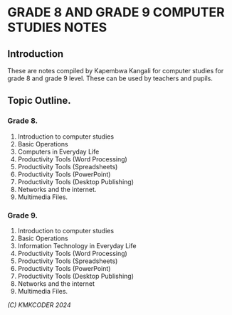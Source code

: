 # GRADE 8 AND GRADE 9 COMPUTER STUDIES NOTES
## Introduction
These are notes compiled by Kapembwa Kangali for computer studies for grade 8 and grade 9 level. These can be used by teachers and pupils.

## Topic Outline.

### Grade 8.

1. Introduction to computer studies
2. Basic Operations
3. Computers in Everyday Life
4. Productivity Tools (Word Processing)
5. Productivity Tools (Spreadsheets)
6. Productivity Tools (PowerPoint)
7. Productivity Tools (Desktop Publishing)
8. Networks and the internet.
9. Multimedia Files.

### Grade 9.

1. Introduction to computer studies
2. Basic Operations
3. Information Technology in Everyday Life
4. Productivity Tools (Word Processing)
5. Productivity Tools (Spreadsheets)
6. Productivity Tools (PowerPoint)
7. Productivity Tools (Desktop Publishing)
8. Networks and the internet
9. Multimedia Files.

_(C) KMKCODER 2024_
